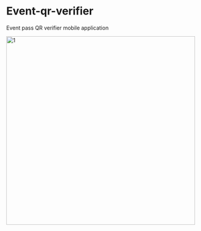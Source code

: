 # Event-qr-verifier


Event pass QR verifier mobile application

<img src="https://github.com/user-attachments/assets/ea3709c4-2ca1-433a-85bd-f3cd024ae5f1" alt="1" height="500">

